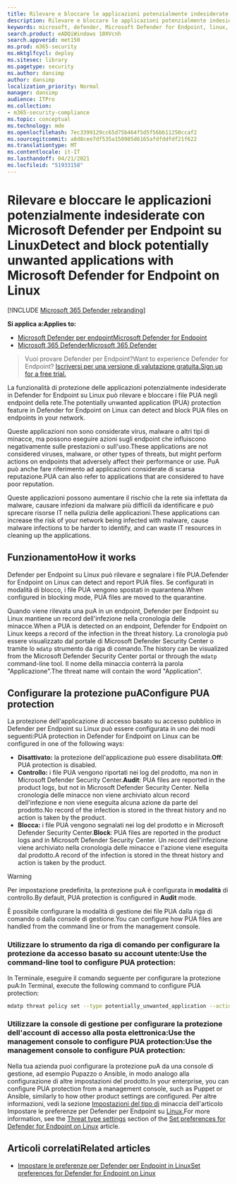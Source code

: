 ```yaml
---
title: Rilevare e bloccare le applicazioni potenzialmente indesiderate con Microsoft Defender per Endpoint su Linux
description: Rilevare e bloccare le applicazioni potenzialmente indesiderate usando Microsoft Defender per Endpoint su Linux.
keywords: microsoft, defender, Microsoft Defender for Endpoint, linux, pua, pus
search.product: eADQiWindows 10XVcnh
search.appverid: met150
ms.prod: m365-security
ms.mktglfcycl: deploy
ms.sitesec: library
ms.pagetype: security
ms.author: dansimp
author: dansimp
localization_priority: Normal
manager: dansimp
audience: ITPro
ms.collection:
- m365-security-compliance
ms.topic: conceptual
ms.technology: mde
ms.openlocfilehash: 7ec3399129cc65d75b464f5d5f56bb11250ccaf2
ms.sourcegitcommit: a8d8cee7df535a150985d6165afdfddfdf21f622
ms.translationtype: MT
ms.contentlocale: it-IT
ms.lasthandoff: 04/21/2021
ms.locfileid: "51933158"
---
```

# <a name="detect-and-block-potentially-unwanted-applications-with-microsoft-defender-for-endpoint-on-linux"></a><span data-ttu-id="75ab4-104">Rilevare e bloccare le applicazioni potenzialmente indesiderate con Microsoft Defender per Endpoint su Linux</span><span class="sxs-lookup"><span data-stu-id="75ab4-104">Detect and block potentially unwanted applications with Microsoft Defender for Endpoint on Linux</span></span>

[!INCLUDE [Microsoft 365 Defender rebranding](../../includes/microsoft-defender.md)]


<span data-ttu-id="75ab4-105">**Si applica a:**</span><span class="sxs-lookup"><span data-stu-id="75ab4-105">**Applies to:**</span></span>
- [<span data-ttu-id="75ab4-106">Microsoft Defender per endpoint</span><span class="sxs-lookup"><span data-stu-id="75ab4-106">Microsoft Defender for Endpoint</span></span>](https://go.microsoft.com/fwlink/p/?linkid=2154037)
- [<span data-ttu-id="75ab4-107">Microsoft 365 Defender</span><span class="sxs-lookup"><span data-stu-id="75ab4-107">Microsoft 365 Defender</span></span>](https://go.microsoft.com/fwlink/?linkid=2118804)

> <span data-ttu-id="75ab4-108">Vuoi provare Defender per Endpoint?</span><span class="sxs-lookup"><span data-stu-id="75ab4-108">Want to experience Defender for Endpoint?</span></span> [<span data-ttu-id="75ab4-109">Iscriversi per una versione di valutazione gratuita.</span><span class="sxs-lookup"><span data-stu-id="75ab4-109">Sign up for a free trial.</span></span>](https://www.microsoft.com/microsoft-365/windows/microsoft-defender-atp?ocid=docs-wdatp-investigateip-abovefoldlink)

<span data-ttu-id="75ab4-110">La funzionalità di protezione delle applicazioni potenzialmente indesiderate in Defender for Endpoint su Linux può rilevare e bloccare i file PUA negli endpoint della rete.</span><span class="sxs-lookup"><span data-stu-id="75ab4-110">The potentially unwanted application (PUA) protection feature in Defender for Endpoint on Linux can detect and block PUA files on endpoints in your network.</span></span>

<span data-ttu-id="75ab4-111">Queste applicazioni non sono considerate virus, malware o altri tipi di minacce, ma possono eseguire azioni sugli endpoint che influiscono negativamente sulle prestazioni o sull'uso.</span><span class="sxs-lookup"><span data-stu-id="75ab4-111">These applications are not considered viruses, malware, or other types of threats, but might perform actions on endpoints that adversely affect their performance or use.</span></span> <span data-ttu-id="75ab4-112">PuA può anche fare riferimento ad applicazioni considerate di scarsa reputazione.</span><span class="sxs-lookup"><span data-stu-id="75ab4-112">PUA can also refer to applications that are considered to have poor reputation.</span></span>

<span data-ttu-id="75ab4-113">Queste applicazioni possono aumentare il rischio che la rete sia infettata da malware, causare infezioni da malware più difficili da identificare e può sprecare risorse IT nella pulizia delle applicazioni.</span><span class="sxs-lookup"><span data-stu-id="75ab4-113">These applications can increase the risk of your network being infected with malware, cause malware infections to be harder to identify, and can waste IT resources in cleaning up the applications.</span></span>

## <a name="how-it-works"></a><span data-ttu-id="75ab4-114">Funzionamento</span><span class="sxs-lookup"><span data-stu-id="75ab4-114">How it works</span></span>

<span data-ttu-id="75ab4-115">Defender per Endpoint su Linux può rilevare e segnalare i file PUA.</span><span class="sxs-lookup"><span data-stu-id="75ab4-115">Defender for Endpoint on Linux can detect and report PUA files.</span></span> <span data-ttu-id="75ab4-116">Se configurati in modalità di blocco, i file PUA vengono spostati in quarantena.</span><span class="sxs-lookup"><span data-stu-id="75ab4-116">When configured in blocking mode, PUA files are moved to the quarantine.</span></span>

<span data-ttu-id="75ab4-117">Quando viene rilevata una puA in un endpoint, Defender per Endpoint su Linux mantiene un record dell'infezione nella cronologia delle minacce.</span><span class="sxs-lookup"><span data-stu-id="75ab4-117">When a PUA is detected on an endpoint, Defender for Endpoint on Linux keeps a record of the infection in the threat history.</span></span> <span data-ttu-id="75ab4-118">La cronologia può essere visualizzato dal portale di Microsoft Defender Security Center o tramite lo `mdatp` strumento da riga di comando.</span><span class="sxs-lookup"><span data-stu-id="75ab4-118">The history can be visualized from the Microsoft Defender Security Center portal or through the `mdatp` command-line tool.</span></span> <span data-ttu-id="75ab4-119">Il nome della minaccia conterrà la parola "Applicazione".</span><span class="sxs-lookup"><span data-stu-id="75ab4-119">The threat name will contain the word "Application".</span></span>

## <a name="configure-pua-protection"></a><span data-ttu-id="75ab4-120">Configurare la protezione puA</span><span class="sxs-lookup"><span data-stu-id="75ab4-120">Configure PUA protection</span></span>

<span data-ttu-id="75ab4-121">La protezione dell'applicazione di accesso basato su accesso pubblico in Defender per Endpoint su Linux può essere configurata in uno dei modi seguenti:</span><span class="sxs-lookup"><span data-stu-id="75ab4-121">PUA protection in Defender for Endpoint on Linux can be configured in one of the following ways:</span></span>

- <span data-ttu-id="75ab4-122">**Disattivato:** la protezione dell'applicazione può essere disabilitata.</span><span class="sxs-lookup"><span data-stu-id="75ab4-122">**Off**: PUA protection is disabled.</span></span>
- <span data-ttu-id="75ab4-123">**Controllo:** i file PUA vengono riportati nei log del prodotto, ma non in Microsoft Defender Security Center.</span><span class="sxs-lookup"><span data-stu-id="75ab4-123">**Audit**: PUA files are reported in the product logs, but not in Microsoft Defender Security Center.</span></span> <span data-ttu-id="75ab4-124">Nella cronologia delle minacce non viene archiviato alcun record dell'infezione e non viene eseguita alcuna azione da parte del prodotto.</span><span class="sxs-lookup"><span data-stu-id="75ab4-124">No record of the infection is stored in the threat history and no action is taken by the product.</span></span>
- <span data-ttu-id="75ab4-125">**Blocca:** i file PUA vengono segnalati nei log del prodotto e in Microsoft Defender Security Center.</span><span class="sxs-lookup"><span data-stu-id="75ab4-125">**Block**: PUA files are reported in the product logs and in Microsoft Defender Security Center.</span></span> <span data-ttu-id="75ab4-126">Un record dell'infezione viene archiviato nella cronologia delle minacce e l'azione viene eseguita dal prodotto.</span><span class="sxs-lookup"><span data-stu-id="75ab4-126">A record of the infection is stored in the threat history and action is taken by the product.</span></span>

>[!WARNING]
><span data-ttu-id="75ab4-127">Per impostazione predefinita, la protezione puA è configurata in **modalità** di controllo.</span><span class="sxs-lookup"><span data-stu-id="75ab4-127">By default, PUA protection is configured in **Audit** mode.</span></span>

<span data-ttu-id="75ab4-128">È possibile configurare la modalità di gestione dei file PUA dalla riga di comando o dalla console di gestione.</span><span class="sxs-lookup"><span data-stu-id="75ab4-128">You can configure how PUA files are handled from the command line or from the management console.</span></span>

### <a name="use-the-command-line-tool-to-configure-pua-protection"></a><span data-ttu-id="75ab4-129">Utilizzare lo strumento da riga di comando per configurare la protezione da accesso basato su account utente:</span><span class="sxs-lookup"><span data-stu-id="75ab4-129">Use the command-line tool to configure PUA protection:</span></span>

<span data-ttu-id="75ab4-130">In Terminale, eseguire il comando seguente per configurare la protezione puA:</span><span class="sxs-lookup"><span data-stu-id="75ab4-130">In Terminal, execute the following command to configure PUA protection:</span></span>

```bash
mdatp threat policy set --type potentially_unwanted_application --action [off|audit|block]
```

### <a name="use-the-management-console-to-configure-pua-protection"></a><span data-ttu-id="75ab4-131">Utilizzare la console di gestione per configurare la protezione dell'account di accesso alla posta elettronica:Use the management console to configure PUA protection:</span><span class="sxs-lookup"><span data-stu-id="75ab4-131">Use the management console to configure PUA protection:</span></span>

<span data-ttu-id="75ab4-132">Nella tua azienda puoi configurare la protezione puA da una console di gestione, ad esempio Pupazzo o Ansible, in modo analogo alla configurazione di altre impostazioni del prodotto.</span><span class="sxs-lookup"><span data-stu-id="75ab4-132">In your enterprise, you can configure PUA protection from a management console, such as Puppet or Ansible, similarly to how other product settings are configured.</span></span> <span data-ttu-id="75ab4-133">Per altre informazioni, vedi la sezione [Impostazioni del tipo di](linux-preferences.md#threat-type-settings) minaccia dell'articolo Impostare le preferenze per Defender per Endpoint su [Linux.](linux-preferences.md)</span><span class="sxs-lookup"><span data-stu-id="75ab4-133">For more information, see the [Threat type settings](linux-preferences.md#threat-type-settings) section of the [Set preferences for Defender for Endpoint on Linux](linux-preferences.md) article.</span></span>

## <a name="related-articles"></a><span data-ttu-id="75ab4-134">Articoli correlati</span><span class="sxs-lookup"><span data-stu-id="75ab4-134">Related articles</span></span>

- [<span data-ttu-id="75ab4-135">Impostare le preferenze per Defender per Endpoint in Linux</span><span class="sxs-lookup"><span data-stu-id="75ab4-135">Set preferences for Defender for Endpoint on Linux</span></span>](linux-preferences.md)

